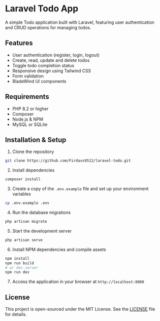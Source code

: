 # Laravel Todo App

A simple Todo application built with Laravel, featuring user authentication and CRUD operations for managing todos.

## Features

-   User authentication (register, login, logout)
-   Create, read, update and delete todos
-   Toggle todo completion status
-   Responsive design using Tailwind CSS
-   Form validation
-   BladeWind UI components

## Requirements

-   PHP 8.2 or higher
-   Composer
-   Node.js & NPM
-   MySQL or SQLite

## Installation & Setup

1. Clone the repository

```bash
git clone https://github.com/Firdavs9512/laravel-todo.git
```

2. Install dependencies

```bash
composer install
```

3. Create a copy of the `.env.example` file and set up your environment variables

```bash
cp .env.example .env
```

4. Run the database migrations

```bash
php artisan migrate
```

5. Start the development server

```bash
php artisan serve
```

6. Install NPM dependencies and compile assets

```bash
npm install
npm run build
# or dev server
npm run dev
```

7. Access the application in your browser at `http://localhost:8000`

## License

This project is open-sourced under the MIT License. See the [LICENSE](LICENSE) file for details.
